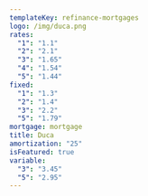 ```yaml
---
templateKey: refinance-mortgages
logo: /img/duca.png
rates:
  "1": "1.1"
  "2": "2.1"
  "3": "1.65"
  "4": "1.54"
  "5": "1.44"
fixed:
  "1": "1.3"
  "2": "1.4"
  "3": "2.2"
  "5": "1.79"
mortgage: mortgage
title: Duca
amortization: "25"
isFeatured: true
variable:
  "3": "3.45"
  "5": "2.95"
---
```

